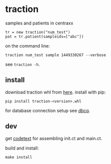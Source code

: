 # traction

samples and patients in centraxx

```
tr = new traction("num_test")
pat = tr.patient(sampleids=["abc"])
```

on the command line:

```
traction num_test sample 1449330267 --verbose
```

see `traction -h`.

## install

download traction whl from
[here](https://github.com/numlims/traction/releases). install with
pip:

```
pip install traction-<version>.whl
```

for database connection setup see
[dbcq](https://github.com/numlims/dbcq?tab=readme-ov-file#db-connection).


## dev

get [codetext](github.com/tnustrings/codetext) for assembling init.ct
and main.ct.

build and install:

```
make install
```
